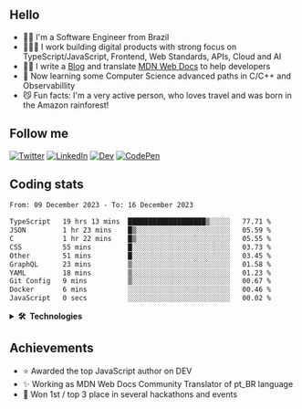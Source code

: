 ## Hello

- 👋🏻 I'm a Software Engineer from Brazil
- 👨🏼‍💻 I work building digital products with strong focus on TypeScript/JavaScript, Frontend, Web Standards, APIs, Cloud and AI
- ✍🏻 I write a [Blog](https://dev.to/lucasm) and translate [MDN Web Docs](https://github.com/mdn/) to help developers
- 🤍 Now learning some Computer Science advanced paths in C/C++ and Observabillity
- 😼 Fun facts: I'm a very active person, who loves travel and was born in the Amazon rainforest!

## Follow me

[![Twitter](https://skillicons.dev/icons?i=twitter)](https://twitter.com/lucasmezs)
[![LinkedIn](https://skillicons.dev/icons?i=linkedin)](https://linkedin.com/in/lucasmezs)
[![Dev](https://skillicons.dev/icons?i=devto)](https://dev.to/lucasm)
[![CodePen](https://skillicons.dev/icons?i=codepen)](https://codepen.io/lucasm)

## Coding stats

<!--START_SECTION:waka-->

```txt
From: 09 December 2023 - To: 16 December 2023

TypeScript   19 hrs 13 mins  ███████████████████▒░░░░░   77.71 %
JSON         1 hr 23 mins    █▒░░░░░░░░░░░░░░░░░░░░░░░   05.59 %
C            1 hr 22 mins    █▒░░░░░░░░░░░░░░░░░░░░░░░   05.55 %
CSS          55 mins         █░░░░░░░░░░░░░░░░░░░░░░░░   03.73 %
Other        51 mins         █░░░░░░░░░░░░░░░░░░░░░░░░   03.45 %
GraphQL      23 mins         ▒░░░░░░░░░░░░░░░░░░░░░░░░   01.58 %
YAML         18 mins         ▒░░░░░░░░░░░░░░░░░░░░░░░░   01.23 %
Git Config   9 mins          ▒░░░░░░░░░░░░░░░░░░░░░░░░   00.67 %
Docker       6 mins          ░░░░░░░░░░░░░░░░░░░░░░░░░   00.46 %
JavaScript   0 secs          ░░░░░░░░░░░░░░░░░░░░░░░░░   00.02 %
```

<!--END_SECTION:waka-->

<details>
<summary><strong>🛠️&nbsp;&nbsp;Technologies</strong></summary>
</br>
  
[![typescript](https://skillicons.dev/icons?i=typescript)](https://typescriptlang.org/)
[![react](https://skillicons.dev/icons?i=react)](https://react.dev)
[![css](https://skillicons.dev/icons?i=css)](https://developer.mozilla.org/docs/Web/CSS)
[![webpack](https://skillicons.dev/icons?i=webpack)](https://webpack.js.org/)
[![sass](https://skillicons.dev/icons?i=sass)](https://sass-lang.com/)
[![html](https://skillicons.dev/icons?i=html)](https://developer.mozilla.org/docs/Web/HTML)
[![javascript](https://skillicons.dev/icons?i=javascript)](https://developer.mozilla.org/docs/Web/JavaScript)
[![graphql](https://skillicons.dev/icons?i=graphql)](https://graphql.org/)
[![docker](https://skillicons.dev/icons?i=docker)](https://docker.com/)
[![git](https://skillicons.dev/icons?i=git)](https://git-scm.com/)
[![nodejs](https://skillicons.dev/icons?i=nodejs)](https://nodejs.org)
[![vue](https://skillicons.dev/icons?i=vue)](https://vuejs.org/)
[![c](https://skillicons.dev/icons?i=c)](https://w3schools.com/c/)
[![nextjs](https://skillicons.dev/icons?i=nextjs)](https://nextjs.org/)
[![wordpress](https://skillicons.dev/icons?i=wordpress)](https://wordpress.org/)
[![postgresql](https://skillicons.dev/icons?i=postgresql)](https://postgresql.org/)
[![aws](https://skillicons.dev/icons?i=aws)](https://aws.amazon.com/)
[![azure](https://skillicons.dev/icons?i=azure)](https://azure.microsoft.com/)
[![gcp](https://skillicons.dev/icons?i=gcp)](https://cloud.google.com/)
[![nginx](https://skillicons.dev/icons?i=nginx)](https://nginx.com/)
[![angular](https://skillicons.dev/icons?i=angular)](https://angular.io/)
[![styledcomponents](https://skillicons.dev/icons?i=styledcomponents)](https://styled-components.com/)
[![svg](https://skillicons.dev/icons?i=svg)](https://developer.mozilla.org/docs/Web/SVG)
[![vscode](https://skillicons.dev/icons?i=vscode)](https://code.visualstudio.com/)
[![vim](https://skillicons.dev/icons?i=vim)](https://neovim.io/)
[![linux](https://skillicons.dev/icons?i=linux)](https://distrochooser.de/)
[![openstack](https://skillicons.dev/icons?i=openstack)](https://openstack.org/)
[![grafana](https://skillicons.dev/icons?i=grafana)](https://grafana.com/)


</details>

## Achievements

- ⭐️ Awarded the top JavaScript author on DEV
- ✨ Working as MDN Web Docs Community Translator of pt_BR language
- 💫 Won 1st / top 3 place in several hackathons and events
